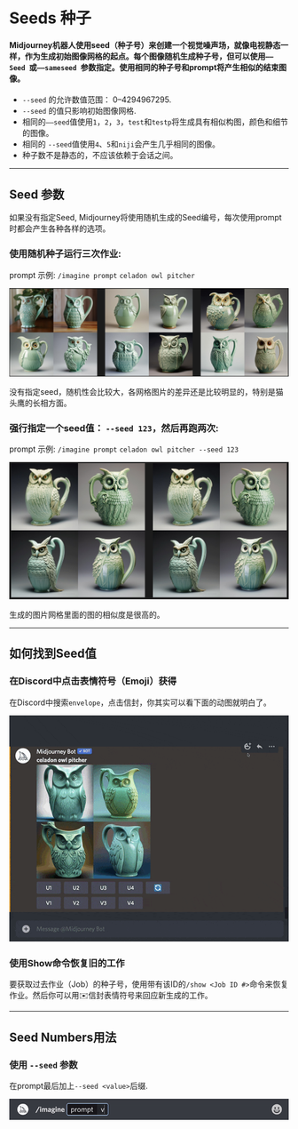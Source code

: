 # Seeds 种子



#### Midjourney机器人使用seed（种子号）来创建一个视觉噪声场，就像电视静态一样，作为生成初始图像网格的起点。每个图像随机生成种子号，但可以使用`——Seed `或`——sameseed `参数指定。使用相同的种子号和prompt将产生相似的结束图像。

- `--seed` 的允许数值范围： 0–4294967295.
- `--seed` 的值只影响初始图像网格.
- 相同的`——seed`值使用`1`，`2`，`3`，`test`和`testp`将生成具有相似构图，颜色和细节的图像。
- 相同的 `--seed`值使用`4`、`5`和`niji`会产生几乎相同的图像。
- 种子数不是静态的，不应该依赖于会话之间。

------

## Seed 参数

如果没有指定Seed, Midjourney将使用随机生成的Seed编号，每次使用prompt时都会产生各种各样的选项。



### 使用随机种子运行三次作业:

prompt 示例: `/imagine prompt` `celadon owl pitcher`

![image-20230604000911780](../images/base/seed/image-20230604000911780.png)

没有指定seed，随机性会比较大，各网格图片的差异还是比较明显的，特别是猫头鹰的长相方面。



### 强行指定一个seed值： `--seed 123`，然后再跑两次:

prompt 示例: `/imagine prompt` `celadon owl pitcher --seed 123`

![image-20230604001131417](../images/base/seed/image-20230604001131417.png)

生成的图片网格里面的图的相似度是很高的。



------

## 如何找到Seed值

### 在Discord中点击表情符号（Emoji）获得

在Discord中搜索`envelope`，点击信封，你其实可以看下面的动图就明白了。

![Animated Gif showing how to use the Emoji React with an Envelope in Discord to find a Job's seed number](../images/base/seed/MJ_JobID_EmojiReact.gif)



### 使用Show命令恢复旧的工作

要获取过去作业（Job）的种子号，使用带有该ID的` /show <Job ID #> `命令来恢复作业。然后你可以用✉️信封表情符号来回应新生成的工作。

------

## Seed Numbers用法

### 使用 `--seed` 参数

在prompt最后加上`--seed <value>`后缀.

![Animated Gif showing how the Midjourney Seed parameter is typed](../images/base/seed/MJ_Seed_Gif.gif)
